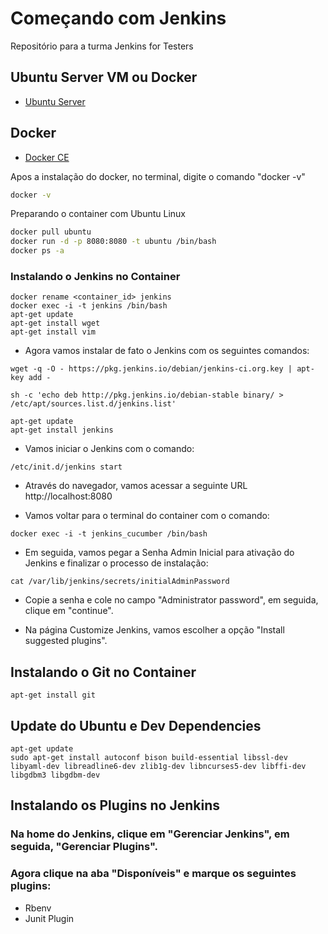 # Começando com Jenkins

Repositório para a turma Jenkins for Testers


## Ubuntu Server VM ou Docker
  * [Ubuntu Server](http://getgauge.io/get-started/index.html)
      
## Docker

  * [Docker CE](https://download.docker.com)

Apos a instalação do docker, no terminal, digite o comando "docker -v"
```sh
docker -v
```
Preparando o container com Ubuntu Linux

```sh
docker pull ubuntu
docker run -d -p 8080:8080 -t ubuntu /bin/bash
docker ps -a
```
###  Instalando o Jenkins no Container

```
docker rename <container_id> jenkins
docker exec -i -t jenkins /bin/bash
apt-get update
apt-get install wget
apt-get install vim
```
* Agora vamos instalar de fato o Jenkins com os seguintes comandos:

```
wget -q -O - https://pkg.jenkins.io/debian/jenkins-ci.org.key | apt-key add -
```
```
sh -c 'echo deb http://pkg.jenkins.io/debian-stable binary/ > /etc/apt/sources.list.d/jenkins.list'
```

```
apt-get update
apt-get install jenkins
```

* Vamos iniciar o Jenkins com o comando:

```
/etc/init.d/jenkins start
```

* Através do navegador, vamos acessar a seguinte URL http://localhost:8080

* Vamos voltar para o terminal do container com o comando:

```
docker exec -i -t jenkins_cucumber /bin/bash
```

* Em seguida, vamos pegar a Senha Admin Inicial para ativação do Jenkins e finalizar o processo de instalação:

```
cat /var/lib/jenkins/secrets/initialAdminPassword
```

* Copie a senha e cole no campo "Administrator password", em seguida, clique em "continue".

* Na página Customize Jenkins, vamos escolher a opção "Install suggested plugins".

## Instalando o Git no Container

```
apt-get install git
```

## Update do Ubuntu e Dev Dependencies

```
apt-get update
sudo apt-get install autoconf bison build-essential libssl-dev libyaml-dev libreadline6-dev zlib1g-dev libncurses5-dev libffi-dev libgdbm3 libgdbm-dev
```

## Instalando os Plugins no Jenkins

### Na home do Jenkins, clique em "Gerenciar Jenkins", em seguida, "Gerenciar Plugins".

### Agora clique na aba "Disponíveis" e marque os seguintes plugins:

* Rbenv
* Junit Plugin


